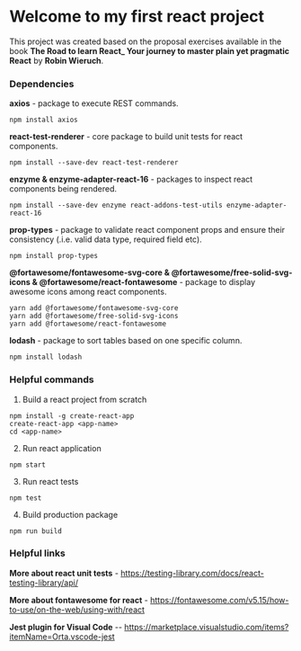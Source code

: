 # Welcome to my first react project

This project was created based on the proposal exercises available in the book **The Road to learn React\_ Your journey to master plain yet pragmatic React** by **Robin Wieruch**.

### Dependencies

**axios** - package to execute REST commands.

```shell
npm install axios
```

**react-test-renderer** - core package to build unit tests for react components.

```shell
npm install --save-dev react-test-renderer
```

**enzyme & enzyme-adapter-react-16** - packages to inspect react components being rendered.

```shell
npm install --save-dev enzyme react-addons-test-utils enzyme-adapter-react-16
```

**prop-types** - package to validate react component props and ensure their consistency (.i.e. valid data type, required field etc).

```shell
npm install prop-types
```

**@fortawesome/fontawesome-svg-core & @fortawesome/free-solid-svg-icons & @fortawesome/react-fontawesome** - package to display awesome icons among react components.

```shell
yarn add @fortawesome/fontawesome-svg-core
yarn add @fortawesome/free-solid-svg-icons
yarn add @fortawesome/react-fontawesome
```

**lodash** - package to sort tables based on one specific column.
```shell
npm install lodash
```

### Helpful commands

1. Build a react project from scratch

```shell
npm install -g create-react-app
create-react-app <app-name>
cd <app-name>
```

2. Run react application

```shell
npm start
```

3. Run react tests

```shell
npm test
```

4. Build production package

```shell
npm run build
```

### Helpful links

**More about react unit tests** - https://testing-library.com/docs/react-testing-library/api/

**More about fontawesome for react** - https://fontawesome.com/v5.15/how-to-use/on-the-web/using-with/react

**Jest plugin for Visual Code** -- https://marketplace.visualstudio.com/items?itemName=Orta.vscode-jest